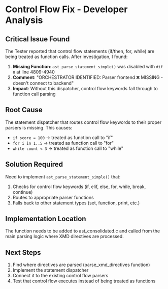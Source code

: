# Control Flow Fix - Developer Analysis

## Critical Issue Found

The Tester reported that control flow statements (if/then, for, while) are being treated as function calls. After investigation, I found:

1. **Missing Function**: `ast_parse_statement_simple()` was disabled with `#if 0` at line 4809-4940
2. **Comment**: "ORCHESTRATOR IDENTIFIED: Parser frontend ❌ MISSING - doesn't connect to backend"
3. **Impact**: Without this dispatcher, control flow keywords fall through to function call parsing

## Root Cause

The statement dispatcher that routes control flow keywords to their proper parsers is missing. This causes:
- `if score = 100` → treated as function call to "if"
- `for i in 1..5` → treated as function call to "for"
- `while count < 3` → treated as function call to "while"

## Solution Required

Need to implement `ast_parse_statement_simple()` that:
1. Checks for control flow keywords (if, elif, else, for, while, break, continue)
2. Routes to appropriate parser functions
3. Falls back to other statement types (set, function, print, etc.)

## Implementation Location

The function needs to be added to ast_consolidated.c and called from the main parsing logic where XMD directives are processed.

## Next Steps

1. Find where directives are parsed (parse_xmd_directives function)
2. Implement the statement dispatcher
3. Connect it to the existing control flow parsers
4. Test that control flow executes instead of being treated as functions